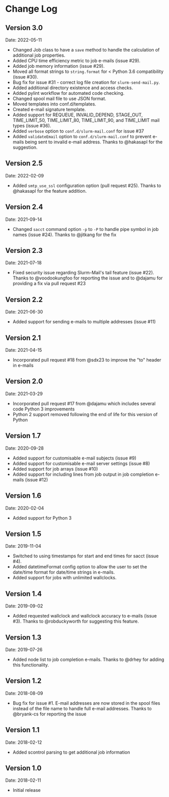 Change Log
==========

Version 3.0
-----------

Date: 2022-05-11

* Changed Job class to have a `save` method to handle the calculation of additional job properties.
* Added CPU time efficiency metric to job e-mails (issue #29).
* Added job memory information (issue #29).
* Moved all format strings to `string.format` for < Python 3.6 compatibility (issue #30).
* Bug fix for issue #31 - correct log file creation for `slurm-send-mail.py`.
* Added additional directory existence and access checks.
* Added pylint workflow for automated code checking.
* Changed spool mail file to use JSON format.
* Moved templates into conf.d/templates.
* Created e-mail signature template.
* Added support for REQUEUE, INVALID_DEPEND, STAGE_OUT, TIME_LIMIT_50, TIME_LIMIT_80, TIME_LIMIT_90, and TIME_LIMIT mail types (issue #36).
* Added `verbose` option to `conf.d/slurm-mail.conf` for issue #37
* Added `validateEmail` option to `conf.d/slurm-mail.conf` to prevent e-mails being sent to invalid e-mail address. Thanks to @hakasapl for the suggestion.

Version 2.5
-----------

Date: 2022-02-09

* Added `smtp_use_ssl` configuration option (pull request #25). Thanks to @hakasapl for the feature addition.

Version 2.4
-----------

Date: 2021-09-14

* Changed `sacct` command option `-p` to `-P` to handle pipe symbol in job names (issue #24). Thanks to @jitkang for the fix

Version 2.3
-----------

Date: 2021-07-18

* Fixed security issue regarding Slurm-Mail's tail feature (issue #22). Thanks to @voodookungfoo for reporting the issue and to @dajamu for providing a fix via pull request #23

Version 2.2
-----------

Date: 2021-06-30

* Added support for sending e-mails to multiple addresses (issue #11)

Version 2.1
-----------

Date: 2021-04-15

* Incorporated pull request #18 from @sdx23 to improve the "to" header in e-mails

Version 2.0
-----------

Date: 2021-03-29

* Incorporated pull request #17 from @dajamu which includes several code Python 3 improvements
* Python 2 support removed following the end of life for this version of Python

Version 1.7
-----------

Date: 2020-09-28

* Added support for customisable e-mail subjects (issue #9)
* Added support for customisable e-mail server settings (issue #8)
* Added support for job arrays (issue #10)
* Added support for including lines from job output in job completion e-mails (issue #12)

Version 1.6
-----------

Date: 2020-02-04

* Added support for Python 3

Version 1.5
-----------

Date: 2019-11-04

* Switched to using timestamps for start and end times for sacct (issue #4).
* Added datetimeFormat config option to allow the user to set the date/time format for date/time strings in e-mails.
* Added support for jobs with unlimited wallclocks.

Version 1.4
-----------

Date: 2019-09-02

* Added requested wallclock and wallclock accuracy to e-mails (issue #3). Thanks to @robduckyworth for suggesting this feature.

Version 1.3
-----------

Date: 2019-07-26

* Added node list to job completion e-mails. Thanks to @drhey for adding this functionality.

Version 1.2
-----------

Date: 2018-08-09

* Bug fix for issue #1. E-mail addresses are now stored in the spool files instead of the file name to handle full e-mail addresses. Thanks to @bryank-cs for reporting the issue

Version 1.1
-----------

Date: 2018-02-12

* Added scontrol parsing to get additional job information


Version 1.0
-----------

Date: 2018-02-11

* Initial release
